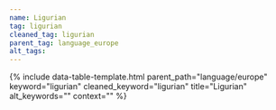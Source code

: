 ```yaml
---
name: Ligurian
tag: ligurian
cleaned_tag: ligurian
parent_tag: language_europe
alt_tags: 
---
```


{% include data-table-template.html 
  parent_path="language/europe" 
  keyword="ligurian" 
  cleaned_keyword="ligurian" 
  title="Ligurian"
  alt_keywords=""
  context=""
%}

